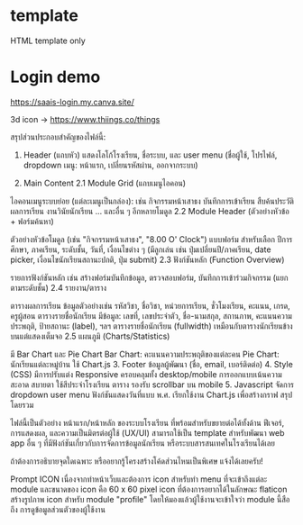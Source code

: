 # template
HTML template only

# Login demo
https://saais-login.my.canva.site/


3d icon -> https://www.thiings.co/things


สรุปส่วนประกอบสำคัญของไฟล์นี้:

1. Header (แถบหัว)
แสดงโลโก้โรงเรียน, ชื่อระบบ, และ user menu (ชื่อผู้ใช้, โปรไฟล์, dropdown เมนู: หน้าแรก, เปลี่ยนรหัสผ่าน, ออกจากระบบ)


2. Main Content
2.1 Module Grid (แถบเมนูไอคอน)

ไอคอนเมนูระบบย่อย (แต่ละเมนูเป็นกล่อง):
เช่น
กิจกรรมหน้าเสาธง
บันทึกการเข้าเรียน
สืบค้นประวัติ
ผลการเรียน
งานวินัยนักเรียน
... และอื่น ๆ อีกหลายโมดูล
2.2 Module Header (ตัวอย่างหัวข้อ + ฟอร์มค้นหา)

ตัวอย่างหัวข้อโมดูล (เช่น "กิจกรรมหน้าเสาธง", "8.00 O' Clock")
แบบฟอร์ม สำหรับเลือก ปีการศึกษา, ภาคเรียน, ระดับชั้น, วันที่, เงื่อนไขต่าง ๆ
(มีลูกเล่น เช่น ปุ่มเปลี่ยนปี/ภาคเรียน, date picker, เงื่อนไขนักเรียนสถานะปกติ, ปุ่ม submit)
2.3 ฟังก์ชันหลัก (Function Overview)

รายการฟังก์ชันหลัก เช่น สร้างฟอร์มบันทึกข้อมูล, ตรวจสอบฟอร์ม, บันทึกการเข้าร่วมกิจกรรม (แยกตามระดับชั้น)
2.4 รายงาน/ตาราง

ตารางผลการเรียน
ข้อมูลตัวอย่างเช่น รหัสวิชา, ชื่อวิชา, หน่วยการเรียน, ชั่วโมงเรียน, คะแนน, เกรด, ครูผู้สอน
ตารางรายชื่อนักเรียน
มีข้อมูล: เลขที่, เลขประจำตัว, ชื่อ-นามสกุล, สถานภาพ, คะแนนความประพฤติ, ป้ายสถานะ (label), ฯลฯ
ตารางรายชื่อนักเรียน (fullwidth)
เหมือนกับตารางนักเรียนข้างบนแต่แสดงเต็มจอ
2.5 แผนภูมิ (Charts/Statistics)

มี Bar Chart และ Pie Chart
Bar Chart: คะแนนความประพฤติของแต่ละคน
Pie Chart: นักเรียนแต่ละหมู่บ้าน
ใช้ Chart.js
3. Footer
ข้อมูลผู้พัฒนา (ชื่อ, email, เบอร์ติดต่อ)
4. Style (CSS)
มีการปรับแต่ง Responsive ครอบคลุมทั้ง desktop/mobile
การออกแบบเน้นความสะอาด สบายตา ใช้สีประจำโรงเรียน
ตาราง รองรับ scrollbar บน mobile
5. Javascript
จัดการ dropdown user menu
ฟังก์ชันแสดงวันที่แบบ พ.ศ.
เรียกใช้งาน Chart.js เพื่อสร้างกราฟ
สรุปโดยรวม

ไฟล์นี้เป็นตัวอย่าง หน้าแรก/หน้าหลัก ของระบบโรงเรียน ที่พร้อมสำหรับขยายต่อได้ทั้งด้าน ฟีเจอร์, การแสดงผล, และความเป็นมิตรต่อผู้ใช้ (UX/UI)
สามารถใช้เป็น template สำหรับพัฒนา web app อื่น ๆ ที่มีฟังก์ชันเกี่ยวกับการจัดการข้อมูลนักเรียน หรือระบบสารสนเทศในโรงเรียนได้เลย

ถ้าต้องการอธิบายจุดใดเฉพาะ หรืออยากรู้โครงสร้างโค้ดส่วนไหนเป็นพิเศษ แจ้งได้เลยครับ!



Prompt ICON
เนื่องจากทำหน้าเว็บและต้องการ icon สำหรับทำ menu ที่จะเข้าถึงแต่ละ module และขนาดของ icon คือ 60 x 60 pixel 
icon ที่ต้องการอยากได้ในลักษณะ flaticon
สร้างรูปภาพ icon สำหรับ module "profile" โดยให้มองแล้วผู้ใช้งานจะเข้าใจว่า module นี้สือถึง การดูข้อมูลส่วนตัวของผู้ใช้งาน 

